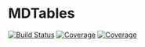# MDTables

[![Build Status](https://ci.appveyor.com/api/projects/status/github/TheRoniOne/MDTables.jl?svg=true)](https://ci.appveyor.com/project/TheRoniOne/MDTables-jl)
[![Coverage](https://codecov.io/gh/TheRoniOne/MDTables.jl/branch/master/graph/badge.svg)](https://codecov.io/gh/TheRoniOne/MDTables.jl)
[![Coverage](https://coveralls.io/repos/github/TheRoniOne/MDTables.jl/badge.svg?branch=master)](https://coveralls.io/github/TheRoniOne/MDTables.jl?branch=master)
